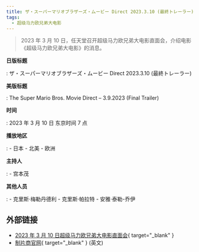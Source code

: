 ```yaml
---
title: ザ・スーパーマリオブラザーズ・ムービー Direct 2023.3.10 (最終トレーラー)
tags:
  - 超级马力欧兄弟大电影
---
```


> 2023 年 3 月 10 日，任天堂召开超级马力欧兄弟大电影直面会，介绍电影《超级马力欧兄弟大电影》的消息。

**日版标题**

:	ザ・スーパーマリオブラザーズ・ムービー Direct 2023.3.10 (最終トレーラー)

**美版标题**

:	The Super Mario Bros. Movie Direct – 3.9.2023 (Final Trailer)

**时间**

:	2023 年 3 月 10 日 东京时间 7 点

**播放地区**

:	- 日本
	- 北美
	- 欧洲

**主持人**

:	- 宫本茂

**其他人员**

:	- 克里斯·梅勒丹德利
	- 克里斯·帕拉特
	- 安雅·泰勒-乔伊

## 外部链接

- [2023 年 3 月 10 日超级马力欧兄弟大电影直面会](https://www.bilibili.com/video/BV1jM411x7Rt/){ target="_blank" }
- [制片商官网](https://www.illuminationstudiosparis.com/portfolio/mario/){ target="_blank" } (英文)

